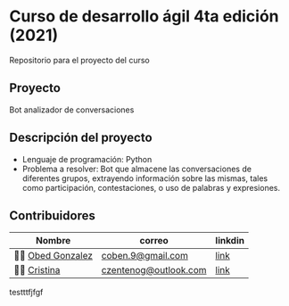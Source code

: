 # Curso de desarrollo ágil 4ta edición (2021)
Repositorio para el proyecto del curso

## Proyecto
Bot analizador de conversaciones

## Descripción del proyecto
- Lenguaje de programación: Python
- Problema a resolver: Bot que almacene las conversaciones de diferentes grupos, extrayendo información sobre las mismas, tales como participación, contestaciones, o uso de palabras y expresiones.

## Contribuidores
| Nombre | correo | linkdin |
|--------|--------|---------|
|👨‍💻 [Obed Gonzalez](https://github.com/Kobedinho)| coben.9@gmail.com | [link](https://www.linkedin.com/in/obed-gonzalez-6443594a)|
|👨‍💻 [Cristina](https://github.com/criztinazg) | czentenog@outlook.com | [link](https://www.linkedin.com/in/cristinazenteno/)|


testttfjfgf
